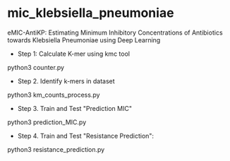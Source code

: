 # mic_klebsiella_pneumoniae
eMIC-AntiKP: Estimating Minimum Inhibitory Concentrations of Antibiotics towards Klebsiella Pneumoniae using Deep Learning

+ Step 1: Calculate K-mer using kmc tool

python3 counter.py

+ Step 2. Identify k-mers in dataset

python3 km_counts_process.py


+ Step 3. Train and Test "Prediction MIC"

python3 prediction_MIC.py

+ Step 4. Train and Test "Resistance Prediction":

python3 resistance_prediction.py
